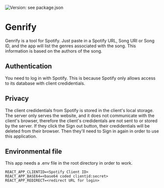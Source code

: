 ![Version: see package.json](https://img.shields.io/github/package-json/v/berenteb/genrify)
# Genrify
Genrify is a tool for Spotify. Just paste in a Spotify URL, Song URI or Song ID, and the app will list the genres associated with the song. This information is based on the authors of the song.
## Authentication
You need to log in with Spotify. This is because Spotify only allows access to its database with client credidentials.
## Privacy
The client credidentials from Spotify is stored in the client's local storage. The server only serves the website, and it does not communicate with the client's browser, therefore the client's credidentals are not sent to or stored by the server. If they click the Sign out button, their credidentials will be deleted from their browser. Then they'll need to Sign in again in order to use this application.
## Environmental file
This app needs a .env file in the root directory in order to work.
```
REACT_APP_CLIENTID=<Spotify Client ID>
REACT_APP_BASE64=<base64 coded clientid:secret>
REACT_APP_REDIRECT=<redirect URL for login>
```

